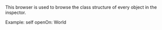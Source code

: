 This browser is used to browse the class structure of every object in the inspector.

Example:
self openOn: World